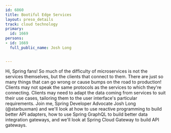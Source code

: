 ---
id: 6860
title: Bootiful Edge Services
layout: preso_details
track: cloud technology
primary:
  id: 1669
persons:
- id: 1669
  full_public_name: Josh Long

---
Hi, Spring fans! So much of the difficulty of microservices is not the services themselves, but the clients that connect to them. There are just so many things that can go wrong or cause bumps on the road to production! Clients may not speak the same protocols as the services to which they're connecting. Clients may need to adapt the data coming from services to suit their use cases, tailoring them to the user interface's particular requirements. Join me, Spring Developer Advocate Josh Long (@starbuxman) and we'll look at how to use reactive programming to build better API adapters, how to use Spring GraphQL to build better data integration gateways, and we'll look at Spring Cloud Gateway to build API gateways.

